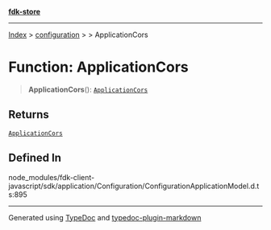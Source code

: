 [**fdk-store**](../../../README.md)
***

[Index](../../../API.md) > [configuration](../../README.md) > [<internal>](../README.md) > ApplicationCors

# Function: ApplicationCors

> **ApplicationCors**(): [`ApplicationCors`](../type-aliases/type-alias.ApplicationCors.md)

## Returns

[`ApplicationCors`](../type-aliases/type-alias.ApplicationCors.md)

## Defined In

node\_modules/fdk-client-javascript/sdk/application/Configuration/ConfigurationApplicationModel.d.ts:895

***
Generated using [TypeDoc](https://typedoc.org/) and [typedoc-plugin-markdown](https://www.npmjs.com/package/typedoc-plugin-markdown)
